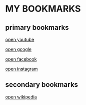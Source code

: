 <!DOCTYPE html>
<html lang="en">
<head>
    <meta charset="UTF-8">
    <meta name="viewport" content="width=device-width, initial-scale=1.0">
    <title>bookmark manager</title>
    <link rel="stylesheet" href="style.css">
</head>
<body>
    <h1>MY BOOKMARKS</h1>
    <H2>primary bookmarks</H2>
   <p><a target="_blank" href="http://www.youtube.com">open youtube</a></p>
  <p><a target="_blank" href="http://www.google.com">open google</a></p>
    <p><a target="_blank" href="http://www.facebook.com">open facebook</a></p>
    <p><a target="_blank" href="http://www.instagram.com">open instagram</a></p>
    <h2>secondary bookmarks</h2>
    <p><a href="http://www.wikipedia.com">open wikipedia</a></p>
    <script src="script.js"></script>
</body>
</html>
